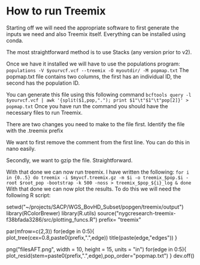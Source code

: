 # How to run Treemix

Starting off we will need the appropriate software to first generate the inputs we need and also Treemix itself. Everything can be installed using conda.

The most straightforward method is to use Stacks (any version prior to v2).

Once we have it installed we will have to use the populations program:
``
populations -V $yourvcf.vcf --treemix -O myoutdir/ -M popmap.txt
``
The popmap.txt file contains two columns, the first has an individual ID, the second has the population ID.

You can generate this file using this following command
``
bcftools query -l $yourvcf.vcf | awk '{split($1,pop,"."); print $1"\t"$1"\t"pop[2]}' > popmap.txt
``
Once you have run the command you should have the necessary files to run Treemix.

There are two changes you need to make to the file first. Identify the file with the .treemix prefix

We want to first remove the comment from the first line. You can do this in nano easily. 

Secondly, we want to gzip the file. Straightforward.

With that done we can now run treemix. I have written the following:
``
for i in {0..5}
do
 treemix -i $myvcf.treemix.gz -m $i -o treemix_$pop.$i -root $root_pop -bootstrap -k 500 -noss > treemix_$pop_${i}_log &
done
``
With that done we can now plot the results. To do this we will need the following R script:

setwd("~/projects/SACP/WGS_BovHD_Subset/popgen/treemix/output")
library(RColorBrewer)
library(R.utils)
source("nygcresearch-treemix-f38bfada3286/src/plotting_funcs.R")
prefix= "treemix"

par(mfrow=c(2,3))
for(edge in 0:5){
  plot_tree(cex=0.8,paste0(prefix,".",edge))
  title(paste(edge,"edges"))
}

png("filesAFT.png", width = 10, height = 15, units = "in")
for(edge in 0:5){
  plot_resid(stem=paste0(prefix,".",edge),pop_order="popmap.txt")
}
dev.off()

